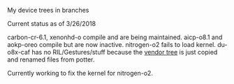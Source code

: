 My device trees in branches

Current status as of 3/26/2018

carbon-cr-6.1, xenonhd-o compile and are being maintained.
aicp-o8.1 and aokp-oreo compile but are now inactive.
nitrogen-o2 fails to load kernel.
du-o8x-caf has no RIL/Gestures/stuff because the [vendor tree](https://github.com/yackback/proprietary_vendor_motorola_sanders/tree/du-o8x-caf) is just copied and renamed files from potter. 

Currently working to fix the kernel for nitrogen-o2.
